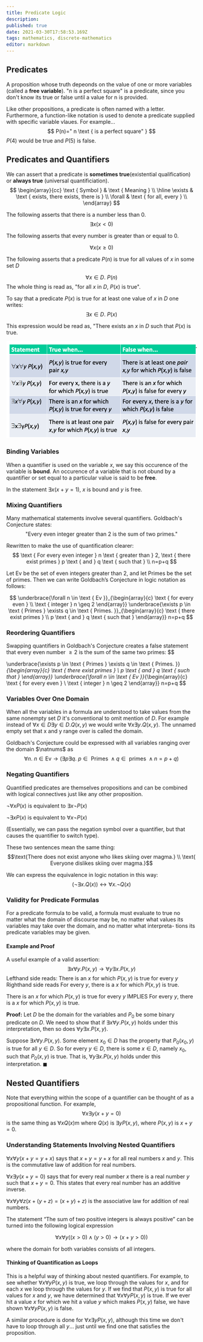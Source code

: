 ```yaml
---
title: Predicate Logic
description: 
published: true
date: 2021-03-30T17:58:53.169Z
tags: mathematics, discrete-mathematics
editor: markdown
---
```


## Predicates
A proposition whose truth depeonds on the value of one or more variables (called a **free variable**). "n is a perfect square" is a predicate, since you don't know its true or false until a value for n is provided.

Like other propositions, a predicate is often named with a letter. Furthermore, a function-like notation is used to denote a predicate supplied with specific variable vlaues. For example... 
$$
P(n)=" n \text { is a perfect square" }
$$
$P(4)$ would be true and $P(5)$ is false.
## Predicates and Quantifiers
We can assert that a predicate is **sometimes true**(existential qualification) or **always true** (universal quantificiation).
$$
\begin{array}{cc}
\text { Symbol } & \text { Meaning } \\
\hline 
\exists & \text { exists, there exists, there is } \\
\forall & \text { for all, every } \\
\end{array}
$$

The following asserts that there is a number less than 0.
$$
\exists x(x<0)
$$

The following asserts that every number is greater than or equal to 0.

$$
\forall x(x \geq 0)
$$

The following asserts that a predicate $P(n)$ is true for all values of $x$ in some set $D$

$$
\forall x \in D . \medspace P(n)
$$
The whole thing is read as, "for all $x$ in $D$, $P(x)$ is true".

To say that a predicate $P(x)$ is true for at least one value of $x$ in $D$ one writes: 
$$
\exists x \in D . \medspace P(x)
$$

This expression would be read as, "There exists an $x$ in $D$ such that $P(x)$ is true.

![quantifier_table.png](/quantifier_table.png)

### Binding Variables
When a quantifier is used on the variable $x$, we say this occurence of the variable is **bound**. An occurence of a variable that is not obund by a quantifier or set equal to a particular value is said to be **free**.

In the statement $\exists x(x+y=1)$, $x$ is bound and $y$ is free.
### Mixing Quantifiers

Many mathematical statements involve several quantifiers. Goldbach's Conjecture states:
$$
\text { "Every even integer greater than } 2 \text { is the sum of two primes." }
$$

Rewritten to make the use of quantification clearer: 
$$
\text { For every even integer } n \text { greater than } 2, \text { there exist primes } p \text { and } q \text { such that } \\  n=p+q
$$

Let Ev be the set of even integers greater than 2, and let Primes be the set of primes. Then we can write Goldbach’s Conjecture in logic notation as follows:


$$
\underbrace{\forall n \in \text { Ev }}_{\begin{array}{c}
\text { for every even } \\
\text { integer } n \geq 2
\end{array}} 
\underbrace{\exists p \in \text { Primes } \exists q \in \text { Primes. }}_{\begin{array}{c}
\text { there exist primes } \\
p \text { and } q \text { such that }
\end{array}} 
n=p+q
$$

### Reordering Quantifiers
Swapping quantifiers in Goldbach's Conjecture creates a false statement that every even number $\ge 2$ is the sum of the same two primes:
$$

\underbrace{\exists p \in \text { Primes } \exists q \in \text { Primes. }}_{\begin{array}{c}
\text { there exist primes } \\
p \text { and } q \text { such that }
\end{array}} 
\underbrace{\forall n \in \text { Ev }}_{\begin{array}{c}
\text { for every even } \\
\text { integer } n \geq 2
\end{array}} 
n=p+q
$$
### Variables Over One Domain
When all the variables in a formula are understood to take values from the same nonempty set $D$ it's conventional to omit mention of $D$.
For example instead of $\forall x \in D \exists y \in D . Q(x, y)$ we would write $\forall x \exists y . Q(x, y)$. The unnamed empty set that x and y range over is called the domain.

Goldbach's Conjecture could be expressed with all variables ranging over the domain $\natnums$ as 
$$
\forall n . \medspace n \in \mathrm{Ev} \longrightarrow(\exists p \exists q .  \medspace p \in \text { Primes } \wedge q \in \text { primes } \wedge n=p+q)
$$

### Negating Quantifiers
Quantified predicates are themselves propositions and can be combined with logical connectives just like any other proposition.


$\neg \forall x P(x)$ is equivalent to $\exists x \neg P(x)$

$\neg \exists x P(x)$ is equivalent to $\forall x \neg P(x)$

(Essentially, we can pass the negation symbol over a quantifier, but that causes the quantifier to switch type).

These two sentences mean the same thing:
$$\text{There does not exist anyone who likes skiing over magma.} \\ \text{ Everyone dislikes skiing over magma.}$$

We can express the equivalence in logic notation in this way:
$$
(\neg \exists x . Q(x)) \longleftrightarrow \forall x . \neg Q(x)
$$


### Validity for Predicate Formulas
For a predicate formula to be valid, a formula must evaluate to true no matter what the domain of discourse may be, no matter what values its variables may take over the domain, and no matter what interpreta- tions its predicate variables may be given. 

#### Example and Proof
A useful example of a valid assertion:
$$
\exists x \forall y . P(x, y) \longrightarrow \forall y \exists x . P(x, y)
$$
Lefthand side reads: There is an $x$ for which $P(x,y)$ is true for every $y$ 
Righthand side reads For every $y$, there is a $x$ for which $P(x,y)$ is true.

There is an $x$ for which $P(x,y)$ is true for every $y$ IMPLIES For every $y$, there is a $x$ for which $P(x,y)$ is true.

**Proof:** Let $D$ be the domain for the variables and $P_0$ be some binary predicate on $D$. We need to show that if $\exists x \forall y . P(x, y)$ holds under this interpretation, then so does $\forall y \exists x . P(x, y)$.

Suppose $\exists x \forall y . P(x, y)$. Some element $x_{0} \in D$ has the property that $P_{0}\left(x_{0}, y\right)$ is true for all $y \in D$. So for every $y \in D$, there is some $x \in D$, namely $x_0$, such that $P_{0}(x, y)$ is true. That is, $\forall y \exists x . P(x, y)$ holds under this interpretation. $\blacksquare$

## Nested Quantifiers
Note that everything within the scope of a quantifier can be thought of as a propositional function. For example, 
$$
\forall x \exists y(x+y=0)
$$
is the same thing as $\forall x Q(x)$m where $Q(x)$ is $\exists y P(x, y)$, where $P(x,y)$ is $x+y=0$. 

### Understanding Statements Involving Nested Quantifiers
$\forall x \forall y(x+y=y+x)$ says that $x+y=y+x$ for all real numbers $x$ and $y$. This is the commutative law of addition for real numbers.

$\forall x \exists y(x+y=0)$ says that for every real number $x$ there is a real number $y$ such that $x+y=0$. This states that every real number has an additive inverse.

$\forall x \forall y \forall z(x+(y+z)=(x+y)+z)$ is the associative law for addition of real numbers.

The statement “The sum of two positive integers is always positive” can be turned into the following logical expression

$$
\forall x \forall y((x>0) \wedge(y>0) \rightarrow(x+y>0))
$$

where the domain for both variables consists of all integers.
#### Thinking of Quantification as Loops
This is a helpful way of thinking about nested quantifiers. For example, to see whether $\forall x \forall y P(x, y)$ is true, we loop through the values for $x$, and for each $x$ we loop through the values for $y$. If we find that $P(x, y)$ is true for all values for $x$ and $y$, we have determined that $\forall x \forall y P(x, y)$ is true. If we ever hit a value $x$ for which we hit a value $y$ which makes $P(x, y)$ false, we have shown $\forall x \forall y P(x, y)$ is false. 

A similar procedure is done for $\forall x \exists y P(x, y)$, although this time we don't have to loop through all $y$... just until we find one that satisfies the proposition.
